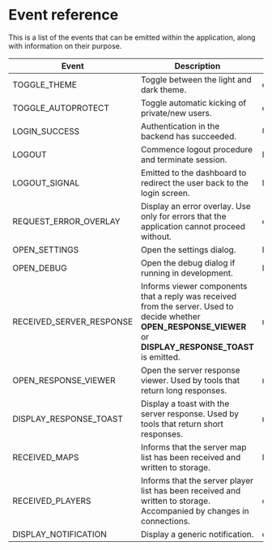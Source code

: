 # Event reference

This is a list of the events that can be emitted within the application, along with information on their purpose.

| Event | Description | Parameters | Type |
| ----- | ----------- | ---------- | ---- |
| TOGGLE_THEME | Toggle between the light and dark theme. | enabled | Boolean |
| TOGGLE_AUTOPROTECT | Toggle automatic kicking of private/new users. | enabled | Boolean |
| LOGIN_SUCCESS | Authentication in the backend has succeeded. | Username | String |
| LOGOUT | Commence logout procedure and terminate session. | None | None |
| LOGOUT_SIGNAL | Emitted to the dashboard to redirect the user back to the login screen. | None | None |
| REQUEST_ERROR_OVERLAY | Display an error overlay. Use only for errors that the application cannot proceed without. | err, msg, code | Object<String> |
| OPEN_SETTINGS | Open the settings dialog. | None | None |
| OPEN_DEBUG | Open the debug dialog if running in development. | None | None |
| RECEIVED_SERVER_RESPONSE | Informs viewer components that a reply was received from the server. Used to decide whether **OPEN_RESPONSE_VIEWER** or **DISPLAY_RESPONSE_TOAST** is emitted. | response | Object<op: String, c: Any, id: String\> |
| OPEN_RESPONSE_VIEWER | Open the server response viewer. Used by tools that return long responses. | response | Object<c: Any, id: String\> |
| DISPLAY_RESPONSE_TOAST | Display a toast with the server response. Used by tools that return short responses. | response | Object<c: Any, id: String\> |
| RECEIVED_MAPS | Informs that the server map list has been received and written to storage. | None | None |
| RECEIVED_PLAYERS | Informs that the server player list has been received and written to storage. Accompanied by changes in connections. | connectionChanges | Object<Array> |
| DISPLAY_NOTIFICATION | Display a generic notification. | data | String |
